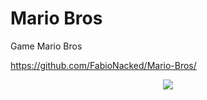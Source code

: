 # Mario Bros
 Game Mario Bros

https://github.com/FabioNacked/Mario-Bros/

<a href="https://FabioNacked.github.io/Mario-Bros/">
 <div align="center">
  <img src="https://user-images.githubusercontent.com/109430300/188323367-434ffd4f-55f3-4511-bf8e-591ae8471579.png" />
 </div>
</a> 
